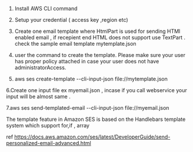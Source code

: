 1. Install AWS CLI command 
2. Setup your credential ( access key ,region etc) 

3. Create one email template where HtmlPart is used for sending HTMl enabled email , if recepient end HTML does not support use TextPart .
 check the sample email template mytemplate.json

4. user the command to create the template. Please make  sure your user has proper policy attached in case your user does not have administratorAccess.

5. aws ses create-template --cli-input-json file://mytemplate.json

6.Create one input file ex myemail.json , incase if you call webservice your input will be almost same .

7.aws ses send-templated-email --cli-input-json file://myemail.json



The template feature in Amazon SES is based on the Handlebars template system which support for,if , array 

ref https://docs.aws.amazon.com/ses/latest/DeveloperGuide/send-personalized-email-advanced.html

